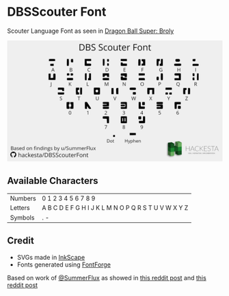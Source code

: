 # DBSScouter Font
Scouter Language Font as seen in [Dragon Ball Super: Broly](https://en.wikipedia.org/wiki/Dragon_Ball_Super:_Broly)

![Demo Image](demo.png)

## Available Characters 
| | |
|--|--|  
|Numbers|0 1 2 3 4 5 6 7 8 9 |
|Letters| A B C D E F G H I J K L M N O P Q R S T U V W X Y Z|
|Symbols| . - |  

## Credit
* SVGs made in [InkScape](https://inkscape.org/)
* Fonts generated using [FontForge](https://fontforge.github.io/)

Based on work of [@SummerFlux](https://www.reddit.com/user/SummerFlux) as showed in [this reddit post](https://www.reddit.com/r/dbz/comments/beh38x/i_figured_out_what_the_scouters_say_dbs_broly) and [this reddit post](https://www.reddit.com/r/dbz/comments/bf6ndk/the_completed_scouter_alphabet_follow_up/)

